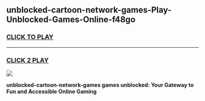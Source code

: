 
## unblocked-cartoon-network-games-Play-Unblocked-Games-Online-f48go
<h3>
<a href="https://premium76.site?title=unblocked-cartoon-network-games&ref=25A">CLICK TO PLAY</a></h3>
<hr>

<h3>
<a href="https://premium76.site?title=unblocked-cartoon-network-games&ref=25A">CLICK 2 PLAY</a>
  
</h3>

<a href="https://premium76.site?title=unblocked-cartoon-network-games&ref=25A"><img src="https://clearcache.store/games.png"></a>


**unblocked-cartoon-network-games games unblocked: Your Gateway to Fun and Accessible Online Gaming**
